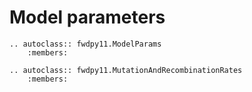 # Model parameters

```{eval-rst}
.. autoclass:: fwdpy11.ModelParams
    :members:
```

```{eval-rst}
.. autoclass:: fwdpy11.MutationAndRecombinationRates
    :members:
```


